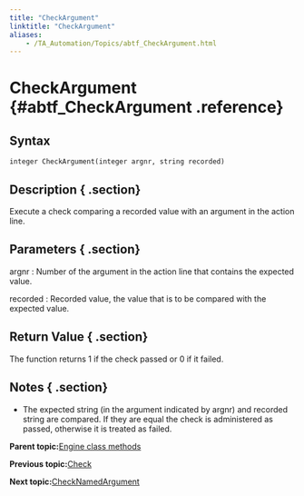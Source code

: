 ```yaml
--- 
title: "CheckArgument"
linktitle: "CheckArgument"
aliases: 
    - /TA_Automation/Topics/abtf_CheckArgument.html
---
```

# CheckArgument {#abtf_CheckArgument .reference}

## Syntax

`integer CheckArgument(integer argnr, string recorded)`

## Description { .section}

Execute a check comparing a recorded value with an argument in the action line.

## Parameters { .section}

argnr
:   Number of the argument in the action line that contains the expected value.

recorded
:   Recorded value, the value that is to be compared with the expected value.

## Return Value { .section}

The function returns 1 if the check passed or 0 if it failed.

## Notes { .section}

-   The expected string \(in the argument indicated by argnr\) and recorded string are compared. If they are equal the check is administered as passed, otherwise it is treated as failed.

**Parent topic:**[Engine class methods](../../TA_Automation/Topics/abtf_Engine_classes.html)

**Previous topic:**[Check](../../TA_Automation/Topics/abtf_Check.html)

**Next topic:**[CheckNamedArgument](../../TA_Automation/Topics/abtf_CheckNamedArgument.html)

